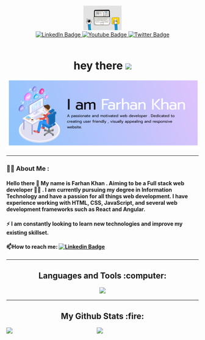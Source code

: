 <div align="center">
<div id="header">
  <img src="https://github.com/itsfarhankhan28/itsfarhankhan28/blob/assets/webgif.gif?raw=true" width="100"/>
</div>
<div id="badges">
  <a href="your-linkedin-URL">
    <img src="https://img.shields.io/badge/LinkedIn-blue?style=for-the-badge&logo=linkedin&logoColor=white" alt="LinkedIn Badge"/>
  </a>
  <a href="your-youtube-URL">
    <img src="https://img.shields.io/badge/Instagram-pink?style=for-the-badge&logo=instagram&logoColor=white" alt="Youtube Badge"/>
  </a>
  <a href="your-twitter-URL">
    <img src="https://img.shields.io/badge/Twitter-blue?style=for-the-badge&logo=twitter&logoColor=white" alt="Twitter Badge"/>
  </a>
</div>
<img src="https://komarev.com/ghpvc/?username=itsfarhankhan28&style=flat-square&color=blue" alt=""/>
<h1>
  hey there
  <img src="https://media.giphy.com/media/hvRJCLFzcasrR4ia7z/giphy.gif" width="30px"/>
</h1>
<div align="center">
  <img src="https://github.com/itsfarhankhan28/itsfarhankhan28/blob/assets/readmeimg.png?raw=true"/>
</div>
</div>

---

### :man_technologist: About Me :

#### Hello there :wave: My name is Farhan Khan . Aiming to be a Full stack web developer :man_technologist: . I am currently pursuing my degree in Information Technology and have a passion for all things web development. I have experience working with HTML, CSS, JavaScript, and several web development frameworks such as React and Angular.

#### :zap:  I am constantly looking to learn new technologies and improve my existing skillset.

#### :mailbox:How to reach me: [![Linkedin Badge](https://img.shields.io/badge/LinkedIn-blue?style=for-the-badge&logo=linkedin&logoColor=white)](your-linkedin-url)

---

<div align="center">
<h2>Languages and Tools :computer:</h2>
</div>
<p align="center">
  <a href="https://skillicons.dev">
    <img src="https://skillicons.dev/icons?i=c,cpp,html,css,javascript,java,python,react,nodejs,express,mongodb,markdown,typescript,vercel,bootstrap,flutter,dart,mui,tailwindcss,postman,figma,webflow" />
  </a>
</p>

---

<h2  align="center">My Github Stats :fire:</h2>

<img align="left" width=47% src="https://streak-stats.demolab.com/?username=itsfarhankhan28&theme=synthwave)(https://git.io/streak-stats"/>

<img width=47% src="https://github-readme-stats.vercel.app/api?username=itsfarhankhan28&theme=nightowl&show_icons=true" />